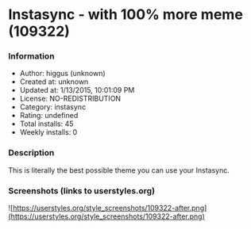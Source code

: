 # Instasync - with 100% more meme (109322)

### Information
- Author: higgus (unknown)
- Created at: unknown
- Updated at: 1/13/2015, 10:01:09 PM
- License: NO-REDISTRIBUTION
- Category: instasync
- Rating: undefined
- Total installs: 45
- Weekly installs: 0


### Description
This is literally the best possible theme you can use your Instasync.


### Screenshots (links to userstyles.org)
![https://userstyles.org/style_screenshots/109322-after.png](https://userstyles.org/style_screenshots/109322-after.png)


